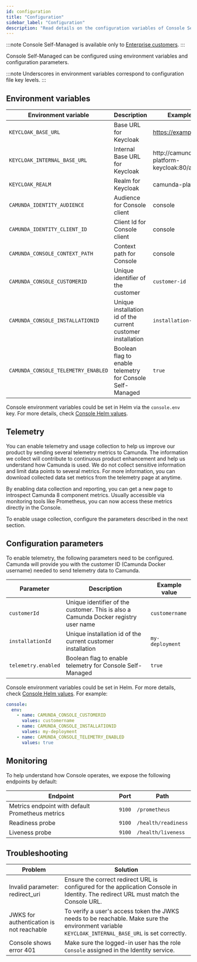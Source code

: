 ```yaml
---
id: configuration
title: "Configuration"
sidebar_label: "Configuration"
description: "Read details on the configuration variables of Console Self-Managed."
---
```


:::note
Console Self-Managed is available only to [Enterprise customers](../../reference/licenses.md#console).
:::

Console Self-Managed can be configured using environment variables and configuration parameters.

:::note
Underscores in environment variables correspond to configuration file key levels.
:::

## Environment variables

| Environment variable                | Description                                                 | Example value                            |
| ----------------------------------- | ----------------------------------------------------------- | ---------------------------------------- |
| `KEYCLOAK_BASE_URL`                 | Base URL for Keycloak                                       | https://example.com/auth                 |
| `KEYCLOAK_INTERNAL_BASE_URL`        | Internal Base URL for Keycloak                              | http://camunda-platform-keycloak:80/auth |
| `KEYCLOAK_REALM`                    | Realm for Keycloak                                          | camunda-platform                         |
| `CAMUNDA_IDENTITY_AUDIENCE`         | Audience for Console client                                 | console                                  |
| `CAMUNDA_IDENTITY_CLIENT_ID`        | Client Id for Console client                                | console                                  |
| `CAMUNDA_CONSOLE_CONTEXT_PATH`      | Context path for Console                                    | console                                  |
| `CAMUNDA_CONSOLE_CUSTOMERID`        | Unique identifier of the customer                           | `customer-id`                            |
| `CAMUNDA_CONSOLE_INSTALLATIONID`    | Unique installation id of the current customer installation | `installation-id`                        |
| `CAMUNDA_CONSOLE_TELEMETRY_ENABLED` | Boolean flag to enable telemetry for Console Self-Managed   | `true`                                   |

Console environment variables could be set in Helm via the `console.env` key. For more details, check [Console Helm values](https://artifacthub.io/packages/helm/camunda/camunda-platform#console-parameters).

## Telemetry

You can enable telemetry and usage collection to help us improve our product by sending several telemetry metrics to Camunda. The information we collect will contribute to continuous product enhancement and help us understand how Camunda is used. We do not collect sensitive information and limit data points to several metrics. For more information, you can download collected data set metrics from the telemetry page at anytime.

By enabling data collection and reporting, you can get a new page to introspect Camunda 8 component metrics. Usually accessible via monitoring tools like Prometheus, you can now access these metrics directly in the Console.

To enable usage collection, configure the parameters described in the next section.

## Configuration parameters

To enable telemetry, the following parameters need to be configured. Camunda will provide you with the customer ID (Camunda Docker username) needed to send telemetry data to Camunda.

| Parameter           | Description                                                                         | Example value   |
| ------------------- | ----------------------------------------------------------------------------------- | --------------- |
| `customerId`        | Unique identifier of the customer. This is also a Camunda Docker registry user name | `customername`  |
| `installationId`    | Unique installation id of the current customer installation                         | `my-deployment` |
| `telemetry.enabled` | Boolean flag to enable telemetry for Console Self-Managed                           | `true`          |

Console environment variables could be set in Helm. For more details, check [Console Helm values](https://artifacthub.io/packages/helm/camunda/camunda-platform#console-parameters).
For example:

```yaml
console:
  env:
    - name: CAMUNDA_CONSOLE_CUSTOMERID
      values: customername
    - name: CAMUNDA_CONSOLE_INSTALLATIONID
      values: my-deployment
    - name: CAMUNDA_CONSOLE_TELEMETRY_ENABLED
      values: true
```

## Monitoring

To help understand how Console operates, we expose the following endpoints by default:

| Endpoint                                         | Port   | Path                |
| ------------------------------------------------ | ------ | ------------------- |
| Metrics endpoint with default Prometheus metrics | `9100` | `/prometheus`       |
| Readiness probe                                  | `9100` | `/health/readiness` |
| Liveness probe                                   | `9100` | `/health/liveness`  |

## Troubleshooting

| Problem                                  | Solution                                                                                                                                          |
| ---------------------------------------- | ------------------------------------------------------------------------------------------------------------------------------------------------- |
| Invalid parameter: redirect_uri          | Ensure the correct redirect URL is configured for the application Console in Identity. The redirect URL must match the Console URL.               |
| JWKS for authentication is not reachable | To verify a user's access token the JWKS needs to be reachable. Make sure the environment variable `KEYCLOAK_INTERNAL_BASE_URL` is set correctly. |
| Console shows error 401                  | Make sure the logged-in user has the role `Console` assigned in the Identity service.                                                             |
